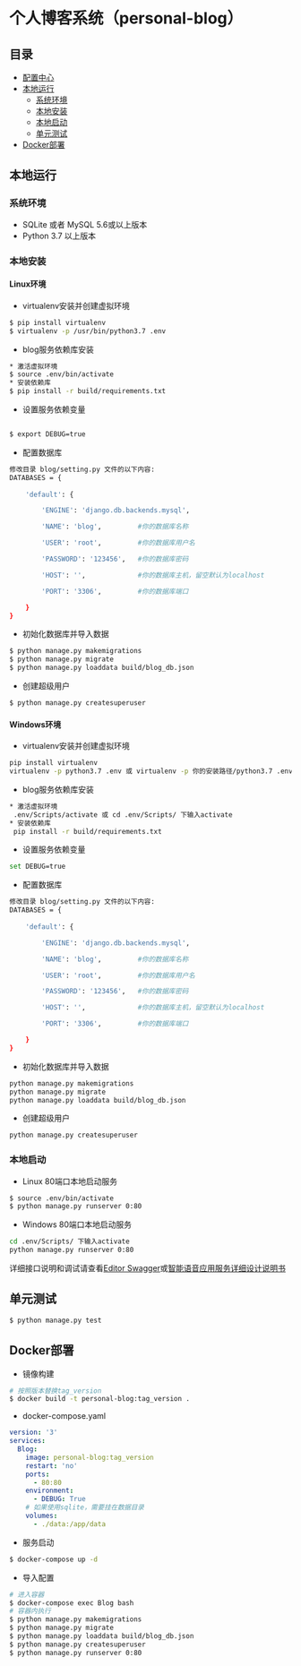 # 个人博客系统（personal-blog）

## 目录

- [配置中心](#配置中心)
- [本地运行](#本地运行)
  - [系统环境](#系统环境)
  - [本地安装](#本地安装)
  - [本地启动](#本地启动)
  - [单元测试](#单元测试)
- [Docker部署](#Docker部署)


## 本地运行

### 系统环境

* SQLite 或者 MySQL 5.6或以上版本 
* Python 3.7 以上版本

### 本地安装

#### Linux环境

* virtualenv安装并创建虚拟环境
```sh
$ pip install virtualenv
$ virtualenv -p /usr/bin/python3.7 .env
```

* blog服务依赖库安装
```sh
* 激活虚拟环境
$ source .env/bin/activate
* 安装依赖库
$ pip install -r build/requirements.txt
```

* 设置服务依赖变量
```sh

$ export DEBUG=true
```

* 配置数据库
```sh
修改目录 blog/setting.py 文件的以下内容:
DATABASES = {
    
    'default': {

        'ENGINE': 'django.db.backends.mysql',

        'NAME': 'blog',         #你的数据库名称

        'USER': 'root',         #你的数据库用户名

        'PASSWORD': '123456',   #你的数据库密码

        'HOST': '',             #你的数据库主机，留空默认为localhost

        'PORT': '3306',         #你的数据库端口

    }
}
```

* 初始化数据库并导入数据
```sh
$ python manage.py makemigrations
$ python manage.py migrate
$ python manage.py loaddata build/blog_db.json
```

* 创建超级用户
```sh
$ python manage.py createsuperuser
```

#### Windows环境

* virtualenv安装并创建虚拟环境
```sh
pip install virtualenv
virtualenv -p python3.7 .env 或 virtualenv -p 你的安装路径/python3.7 .env
```

* blog服务依赖库安装
```sh
* 激活虚拟环境
 .env/Scripts/activate 或 cd .env/Scripts/ 下输入activate
* 安装依赖库
 pip install -r build/requirements.txt
```

* 设置服务依赖变量
```sh
set DEBUG=true
```

* 配置数据库
```sh
修改目录 blog/setting.py 文件的以下内容:
DATABASES = {
    
    'default': {

        'ENGINE': 'django.db.backends.mysql',

        'NAME': 'blog',         #你的数据库名称

        'USER': 'root',         #你的数据库用户名

        'PASSWORD': '123456',   #你的数据库密码

        'HOST': '',             #你的数据库主机，留空默认为localhost

        'PORT': '3306',         #你的数据库端口

    }
}
```

* 初始化数据库并导入数据
```sh
python manage.py makemigrations
python manage.py migrate
python manage.py loaddata build/blog_db.json
```

* 创建超级用户
```sh
python manage.py createsuperuser
```

### 本地启动

* Linux 80端口本地启动服务

```sh
$ source .env/bin/activate
$ python manage.py runserver 0:80
```

* Windows 80端口本地启动服务

```sh
cd .env/Scripts/ 下输入activate
python manage.py runserver 0:80
```

详细接口说明和调试请查看[Editor Swagger](/docs/editor_v1.yaml)或[智能语音应用服务详细设计说明书](/docs/智能语音应用服务详细设计说明书.docx)

## 单元测试

```sh
$ python manage.py test 
```

## Docker部署

* 镜像构建

```sh
# 按照版本替换tag_version
$ docker build -t personal-blog:tag_version .
```

* docker-compose.yaml

```yaml
version: '3'
services:
  Blog:
    image: personal-blog:tag_version
    restart: 'no'
    ports:
      - 80:80
    environment:
      - DEBUG: True
    # 如果使用sqlite，需要挂在数据目录
    volumes:
      - ./data:/app/data
```

* 服务启动
```bash
$ docker-compose up -d
```

* 导入配置
```bash
# 进入容器
$ docker-compose exec Blog bash
# 容器内执行
$ python manage.py makemigrations
$ python manage.py migrate
$ python manage.py loaddata build/blog_db.json
$ python manage.py createsuperuser
$ python manage.py runserver 0:80
```
